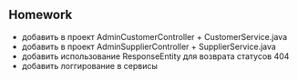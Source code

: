 ## Homework

- добавить в проект AdminCustomerController + CustomerService.java
- добавить в проект AdminSupplierController + SupplierService.java
- добавить использование ResponseEntity для возврата статусов 404
- добавить логгирование в сервисы
